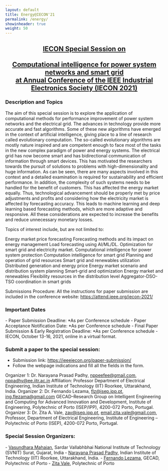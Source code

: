 ```yaml
---
layout: default
title: Energy@IECON'21
permalink: /energy/
showinheader: true
weight: 50
---
```

<center>
<h2><b><a href="https://ieeeiecon.org/wp-content/uploads/sites/293/69.pdf">IECON Special Session on<br><br>Computational intelligence for power system networks and smart grid<br>at ​Annual Conference of the IEEE Industrial Electronics Society (IECON 2021)</a></b></h2>

   
<!-- <h3><a href="{{ site.baseurl }}/assets/SmartEA-CfP.pdf">Call for submissions as PDF</a></h3> -->

</center>

<h3><b>Description and Topics</b></h3>

The aim of this special session is to explore the application of computational methods for performance improvement of power system networks and the electrical grid. The advances in technology provide more accurate and fast algorithms. Some of these new algorithms have emerged in the context of artificial intelligence, giving place to a line of research called evolutionary computation. The so-called evolutionary algorithms are mostly nature inspired and are competent enough to face most of the tasks in the new complex paradigm of power and energy systems. The electrical grid has now become smart and has bidirectional communication of information through smart devices. This has motivated the researchers towards the pursuit of solutions to problems with high-dimensionality and huge information. As can be seen, there are many aspects involved in this
context and a detailed examination is required for sustainability and efficient performance. In addition, the complexity of such systems needs to be handled for the benefit of customers. This has affected the energy market equally. Thus, technological advancement should be properly met by price adjustments and profits and considering how the electricity market is affected by forecasting accuracy. This leads to machine learning and deep learning based forecasting methods, which are more adaptive and responsive. All these considerations are expected to increase the benefits and reduce unnecessary monetary losses.

Topics of interest include, but are not limited to:

Energy market price forecasting
Forecasting methods and its impact on energy management
Load forecasting using AI/ML/DL.
Optimization for smart grid and electricity market.
Computational intelligence for power system protection
Computation intelligence for smart grid
Planning and operation of grid resources
Smart grid and renewables utilization
Distributed generation and energy price
Energy market scenario and distribution system planning
Smart-grid and optimization
Energy market and renewables
Flexibility resources in the distribution level
Aggregator-DSO-TSO coordination in smart grids

Submissions Procedure: All the instructions for paper submission are included in the conference
website: <a href="https://attend.ieee.org/iecon-2021/">https://attend.ieee.org/iecon-2021/

<h3><b>Important Dates</b></h3>
- Paper Submission Deadline: *As per Conference schedule
- Paper Acceptance Notification Date: *As per Conference schedule
- Final Paper Submission & Early Registration Deadline: *As per Conference schedule
- IECON, October 13-16, 2021, online in a virtual format.


<h3><b>Submit a paper to the special session:</b></h3>

- Submission link: <a href="https://ieeeiecon.org/paper-submission/">https://ieeeiecon.org/paper-submission/</a>
- Follow the webpage indications and fill all the fields in the form.


Organizer 1: Dr. Narayana Prasad Padhy, nppeefee@gmail.com, nppadhy@ee.iitr.ac.in
Affiliation: Professor Department of Electrical Engineering, Indian Institute of Technology (IIT)
Roorkee, Uttarakhand, India.
Organizer 2: Dr. Fernando Lezama, flz@isep.ipp.pt, ing.flezama@gmail.com
GECAD–Research Group on Intelligent Engineering and Computing for Advanced Innovation and
Development, Institute of Engineering, Polytechnic of Porto (ISEP/IPP), 4200-072 Porto, Portugal.
Organizer 3: Dr. Zita A. Vale, zav@isep.ipp.pt, email.zita.vale@gmail.com,
Professor, Department of Electrical Engineering, Institute of Engineering – Polytechnic of Porto
(ISEP), 4200-072 Porto, Portugal.


<h3><b>Special Session Organizers:</b></h3>
- <a href="mailto:vmahajan@eed.svnit.ac.in">Vasundhara Mahajan</a>, Sardar Vallabhbhai National Institute of Technology (SVNIT) Surat, Gujarat, India
- <a href="mailto:nppadhy@ee.iitr.ac.in">Narayana Prasad Padhy</a>, Indian Institute of Technology (IIT) Roorkee, Uttarakhand, India.
- <a href="mailto:flz@isep.ipp.pt">Fernando Lezama</a>, GECAD, Polytechnic of Porto
- <a href="mailto:zav@isep.ipp.pt">Zita Vale</a>, Polytechnic of Porto




